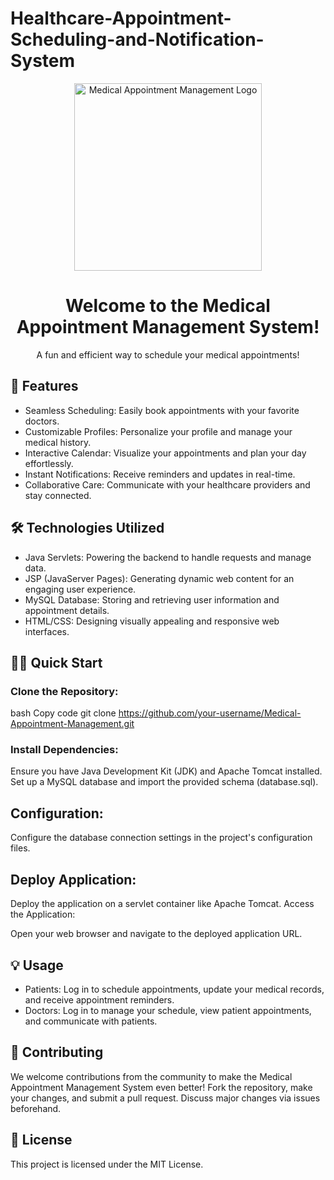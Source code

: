 # Healthcare-Appointment-Scheduling-and-Notification-System

<div align="center">
  <img src="medical-appointment-logo.png" alt="Medical Appointment Management Logo" width="300"/>
</div>
<h1 align="center">Welcome to the Medical Appointment Management System!</h1>
<p align="center">A fun and efficient way to schedule your medical appointments!</p>

## 🚀 Features
* Seamless Scheduling: Easily book appointments with your favorite doctors.
* Customizable Profiles: Personalize your profile and manage your medical history.
* Interactive Calendar: Visualize your appointments and plan your day effortlessly.
* Instant Notifications: Receive reminders and updates in real-time.
* Collaborative Care: Communicate with your healthcare providers and stay connected.
## 🛠️ Technologies Utilized
* Java Servlets: Powering the backend to handle requests and manage data.
* JSP (JavaServer Pages): Generating dynamic web content for an engaging user experience.
* MySQL Database: Storing and retrieving user information and appointment details.
* HTML/CSS: Designing visually appealing and responsive web interfaces.
## 🏃‍♂️ Quick Start
### Clone the Repository:

bash
Copy code
git clone https://github.com/your-username/Medical-Appointment-Management.git
### Install Dependencies:

Ensure you have Java Development Kit (JDK) and Apache Tomcat installed.
Set up a MySQL database and import the provided schema (database.sql).
## Configuration:

Configure the database connection settings in the project's configuration files.
## Deploy Application:

Deploy the application on a servlet container like Apache Tomcat.
Access the Application:

Open your web browser and navigate to the deployed application URL.

## 💡 Usage
* Patients: Log in to schedule appointments, update your medical records, and receive appointment reminders.
* Doctors: Log in to manage your schedule, view patient appointments, and communicate with patients.

## 🤝 Contributing
We welcome contributions from the community to make the Medical Appointment Management System even better! Fork the repository, make your changes, and submit a pull request. Discuss major changes via issues beforehand.

## 📄 License
This project is licensed under the MIT License.
